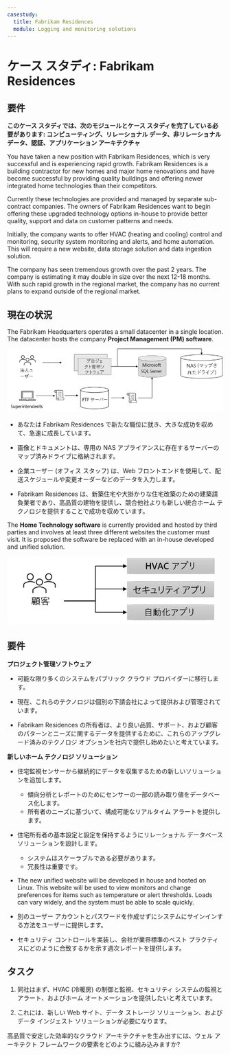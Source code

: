 ```yaml
---
casestudy:
  title: Fabrikam Residences
  module: Logging and monitoring solutions
---
```

# <a name="case-study-fabrikam-residences"></a>ケース スタディ: Fabrikam Residences

## <a name="requirements"></a>要件

**このケース スタディでは、次のモジュールとケース スタディを完了している必要があります: コンピューティング、リレーショナル データ、非リレーショナル データ、認証、アプリケーション アーキテクチャ**

You have taken a new position with Fabrikam Residences, which is very successful and is experiencing rapid growth. Fabrikam Residences is a building contractor for new homes and major home renovations and have become successful by providing quality buildings and offering newer integrated home technologies than their competitors.  

Currently these technologies are provided and managed by separate sub-contract companies. The owners of Fabrikam Residences want to begin offering these upgraded technology options in-house to provide better quality, support and data on customer patterns and needs. 
 
Initially, the company wants to offer HVAC (heating and cooling) control and monitoring, security system monitoring and alerts, and home automation. This will require a new website, data storage solution and data ingestion solution.

The company has seen tremendous growth over the past 2 years. The company is estimating it may double in size over the next 12-18 months. With such rapid growth in the regional market, the company has no current plans to expand outside of the regional market.

## <a name="current-situation"></a>現在の状況

The Fabrikam Headquarters operates a small datacenter in a single location. The datacenter hosts the company <bpt id="p1">**</bpt>Project Management (PM) software<ept id="p1">**</ept>.

![プロジェクト管理ソフトウェアのアーキテクチャ](media/fabrikam.png)

- あなたは Fabrikam Residences で新たな職位に就き、大きな成功を収めて、急速に成長しています。  

- 画像とドキュメントは、専用の NAS アプライアンスに存在するサーバーのマップ済みドライブに格納されます。

- 企業ユーザー (オフィス スタッフ) は、Web フロントエンドを使用して、配送スケジュールや変更オーダーなどのデータを入力します。

-   Fabrikam Residences は、新築住宅や大掛かりな住宅改築のための建築請負業者であり、高品質の建物を提供し、競合他社よりも新しい統合ホーム テクノロジを提供することで成功を収めています。

The <bpt id="p1">**</bpt>Home Technology software<ept id="p1">**</ept> is currently provided and hosted by third parties and involves at least three different websites the customer must visit.  It is proposed the software be replaced with an in-house developed and unified solution.

![HVAC、セキュリティ、およびオートメーション アプリの図](media/software.png)

## <a name="requirements"></a>要件 

**プロジェクト管理ソフトウェア**

- 可能な限り多くのシステムをパブリック クラウド プロバイダーに移行します。

- 現在、これらのテクノロジは個別の下請会社によって提供および管理されています。

- Fabrikam Residences の所有者は、より良い品質、サポート、および顧客のパターンとニーズに関するデータを提供するために、これらのアップグレード済みのテクノロジ オプションを社内で提供し始めたいと考えています。

**新しいホーム テクノロジ ソリューション**

- 住宅監視センサーから継続的にデータを収集するための新しいソリューションを追加します。
  - 傾向分析とレポートのためにセンサーの一部の読み取り値をデータベース化します。
  - 所有者のニーズに基づいて、構成可能なリアルタイム アラートを提供します。
  
- 住宅所有者の基本設定と設定を保持するようにリレーショナル データベース ソリューションを設計します。
  - システムはスケーラブルである必要があります。
  - 冗長性は重要です。
  
- The new unified website will be developed in house and hosted on Linux.  This website will be used to view monitors and change preferences for items such as temperature or alert thresholds. Loads can vary widely, and the system must be able to scale quickly.

-   別のユーザー アカウントとパスワードを作成せずにシステムにサインインする方法をユーザーに提供します。

- セキュリティ コントロールを実装し、会社が業界標準のベスト プラクティスにどのように合致するかを示す週次レポートを提供します。

## <a name="tasks"></a>タスク 

1. 同社はまず、HVAC (冷暖房) の制御と監視、セキュリティ システムの監視とアラート、およびホーム オートメーションを提供したいと考えています。

2. これには、新しい Web サイト、データ ストレージ ソリューション、およびデータ インジェスト ソリューションが必要になります。

高品質で安定した効率的なクラウド アーキテクチャを生み出すには、ウェル アーキテクト フレームワークの要素をどのように組み込みますか?

